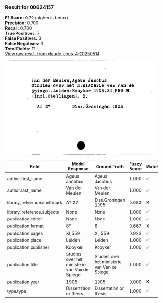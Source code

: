 ### Result for 00624157
**F1 Score:** 0.70 (higher is better)<br>**Precision:** 0.700<br>**Recall:** 0.700<br>**True Positives:** 7<br>**False Positives:** 3<br>**False Negatives:** 3<br>**Total Fields:** 12<br>[View raw result from claude-opus-4-20250514](https://github.com/RISE-UNIBAS/humanities_data_benchmark/blob/main/results/2025-10-01/T0147/request_T0147_00624157.json)

<img src="https://github.com/RISE-UNIBAS/humanities_data_benchmark/blob/main/benchmarks/zettelkatalog/images/00624157.jpg?raw=true" alt="00624157" width="600px">

| Field | Model Response | Ground Truth | Fuzzy Score | Match |
|-------|----------------|--------------|-------------|-------|
| author.first_name | Ageus Jacobus | Ageus Jacobus | 1.000 | ✅ |
| author.last_name | Van der Meulen | Van der Meulen | 1.000 | ✅ |
| library_reference.shelfmark | AT 27 | Diss.Groningen 1905 | 0.083 | ❌ |
| library_reference.subjects | None | None | 1.000 | ✅ |
| publication.editor | None | None | 1.000 | ✅ |
| publication.format | 8° | 8 | 0.667 | ❌ |
| publication.pages | XI,559 | XI, 559 | 0.923 | ✅ |
| publication.place | Leiden | Leiden | 1.000 | ✅ |
| publication.publisher | Kooyker | Kooyker | 1.000 | ✅ |
| publication.title | Studies over het ministerie van Van de Spiegel | Studies over het ministerie van Van de Spiegel | 1.000 | ✅ |
| publication.year | 1905 | 1905 | 0.000 | ❌ |
| type.type | Dissertation or thesis | Dissertation or thesis | 1.000 | ✅ |
